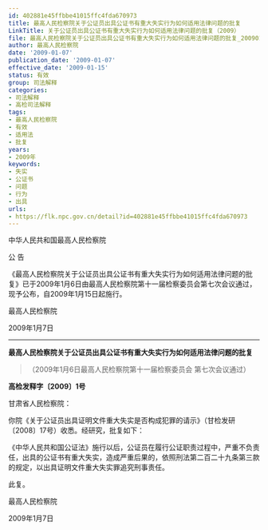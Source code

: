```yaml
---
id: 402881e45ffbbe41015ffc4fda670973
title: 最高人民检察院关于公证员出具公证书有重大失实行为如何适用法律问题的批复
LinkTitle: 关于公证员出具公证书有重大失实行为如何适用法律问题的批复（2009）
file: 最高人民检察院关于公证员出具公证书有重大失实行为如何适用法律问题的批复_20090107_402881e45ffbbe41015ffc4fda670973.docx
author: 最高人民检察院
date: '2009-01-07'
publication_date: '2009-01-07'
effective_date: '2009-01-15'
status: 有效
group: 司法解释
categories:
- 司法解释
- 高检司法解释
tags:
- 最高人民检察院
- 有效
- 适用法
- 批复
years:
- 2009年
keywords:
- 失实
- 公证书
- 问题
- 行为
- 出具
urls:
- https://flk.npc.gov.cn/detail?id=402881e45ffbbe41015ffc4fda670973
---
```


中华人民共和国最高人民检察院

公 告

《最高人民检察院关于公证员出具公证书有重大失实行为如何适用法律问题的批复》已于2009年1月6日由最高人民检察院第十一届检察委员会第七次会议通过，现予公布，自2009年1月15日起施行。

最高人民检察院

2009年1月7日

---

**最高人民检察院关于公证员出具公证书有重大失实行为如何适用法律问题的批复**

> （2009年1月6日最高人民检察院第十一届检察委员会
> 第七次会议通过）

**高检发释字〔2009〕1号**

甘肃省人民检察院：

你院《关于公证员出具证明文件重大失实是否构成犯罪的请示》（甘检发研〔2008〕17号）收悉。经研究，批复如下：

《中华人民共和国公证法》施行以后，公证员在履行公证职责过程中，严重不负责任，出具的公证书有重大失实，造成严重后果的，依照刑法第二百二十九条第三款的规定，以出具证明文件重大失实罪追究刑事责任。

此复。

最高人民检察院

2009年1月7日
